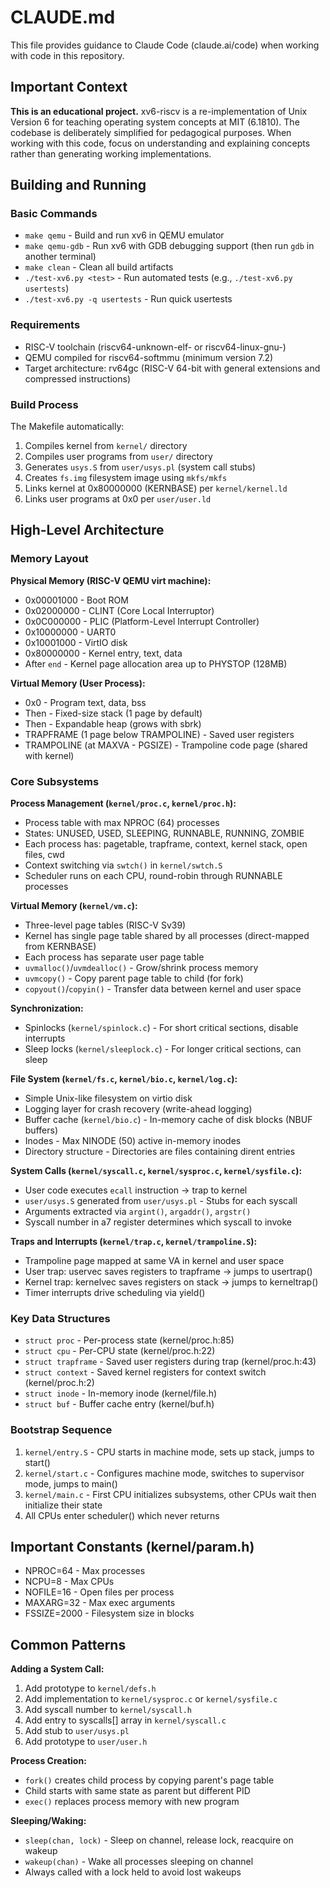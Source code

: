 # CLAUDE.md

This file provides guidance to Claude Code (claude.ai/code) when working with code in this repository.

## Important Context

**This is an educational project.** xv6-riscv is a re-implementation of Unix Version 6 for teaching operating system concepts at MIT (6.1810). The codebase is deliberately simplified for pedagogical purposes. When working with this code, focus on understanding and explaining concepts rather than generating working implementations.

## Building and Running

### Basic Commands

- `make qemu` - Build and run xv6 in QEMU emulator
- `make qemu-gdb` - Run xv6 with GDB debugging support (then run `gdb` in another terminal)
- `make clean` - Clean all build artifacts
- `./test-xv6.py <test>` - Run automated tests (e.g., `./test-xv6.py usertests`)
- `./test-xv6.py -q usertests` - Run quick usertests

### Requirements

- RISC-V toolchain (riscv64-unknown-elf- or riscv64-linux-gnu-)
- QEMU compiled for riscv64-softmmu (minimum version 7.2)
- Target architecture: rv64gc (RISC-V 64-bit with general extensions and compressed instructions)

### Build Process

The Makefile automatically:
1. Compiles kernel from `kernel/` directory
2. Compiles user programs from `user/` directory
3. Generates `usys.S` from `user/usys.pl` (system call stubs)
4. Creates `fs.img` filesystem image using `mkfs/mkfs`
5. Links kernel at 0x80000000 (KERNBASE) per `kernel/kernel.ld`
6. Links user programs at 0x0 per `user/user.ld`

## High-Level Architecture

### Memory Layout

**Physical Memory (RISC-V QEMU virt machine):**
- 0x00001000 - Boot ROM
- 0x02000000 - CLINT (Core Local Interruptor)
- 0x0C000000 - PLIC (Platform-Level Interrupt Controller)
- 0x10000000 - UART0
- 0x10001000 - VirtIO disk
- 0x80000000 - Kernel entry, text, data
- After `end` - Kernel page allocation area up to PHYSTOP (128MB)

**Virtual Memory (User Process):**
- 0x0 - Program text, data, bss
- Then - Fixed-size stack (1 page by default)
- Then - Expandable heap (grows with sbrk)
- TRAPFRAME (1 page below TRAMPOLINE) - Saved user registers
- TRAMPOLINE (at MAXVA - PGSIZE) - Trampoline code page (shared with kernel)

### Core Subsystems

**Process Management (`kernel/proc.c`, `kernel/proc.h`):**
- Process table with max NPROC (64) processes
- States: UNUSED, USED, SLEEPING, RUNNABLE, RUNNING, ZOMBIE
- Each process has: pagetable, trapframe, context, kernel stack, open files, cwd
- Context switching via `swtch()` in `kernel/swtch.S`
- Scheduler runs on each CPU, round-robin through RUNNABLE processes

**Virtual Memory (`kernel/vm.c`):**
- Three-level page tables (RISC-V Sv39)
- Kernel has single page table shared by all processes (direct-mapped from KERNBASE)
- Each process has separate user page table
- `uvmalloc()`/`uvmdealloc()` - Grow/shrink process memory
- `uvmcopy()` - Copy parent page table to child (for fork)
- `copyout()`/`copyin()` - Transfer data between kernel and user space

**Synchronization:**
- Spinlocks (`kernel/spinlock.c`) - For short critical sections, disable interrupts
- Sleep locks (`kernel/sleeplock.c`) - For longer critical sections, can sleep

**File System (`kernel/fs.c`, `kernel/bio.c`, `kernel/log.c`):**
- Simple Unix-like filesystem on virtio disk
- Logging layer for crash recovery (write-ahead logging)
- Buffer cache (`kernel/bio.c`) - In-memory cache of disk blocks (NBUF buffers)
- Inodes - Max NINODE (50) active in-memory inodes
- Directory structure - Directories are files containing dirent entries

**System Calls (`kernel/syscall.c`, `kernel/sysproc.c`, `kernel/sysfile.c`):**
- User code executes `ecall` instruction → trap to kernel
- `user/usys.S` generated from `user/usys.pl` - Stubs for each syscall
- Arguments extracted via `argint()`, `argaddr()`, `argstr()`
- Syscall number in a7 register determines which syscall to invoke

**Traps and Interrupts (`kernel/trap.c`, `kernel/trampoline.S`):**
- Trampoline page mapped at same VA in kernel and user space
- User trap: uservec saves registers to trapframe → jumps to usertrap()
- Kernel trap: kernelvec saves registers on stack → jumps to kerneltrap()
- Timer interrupts drive scheduling via yield()

### Key Data Structures

- `struct proc` - Per-process state (kernel/proc.h:85)
- `struct cpu` - Per-CPU state (kernel/proc.h:22)
- `struct trapframe` - Saved user registers during trap (kernel/proc.h:43)
- `struct context` - Saved kernel registers for context switch (kernel/proc.h:2)
- `struct inode` - In-memory inode (kernel/file.h)
- `struct buf` - Buffer cache entry (kernel/buf.h)

### Bootstrap Sequence

1. `kernel/entry.S` - CPU starts in machine mode, sets up stack, jumps to start()
2. `kernel/start.c` - Configures machine mode, switches to supervisor mode, jumps to main()
3. `kernel/main.c` - First CPU initializes subsystems, other CPUs wait then initialize their state
4. All CPUs enter scheduler() which never returns

## Important Constants (kernel/param.h)

- NPROC=64 - Max processes
- NCPU=8 - Max CPUs
- NOFILE=16 - Open files per process
- MAXARG=32 - Max exec arguments
- FSSIZE=2000 - Filesystem size in blocks

## Common Patterns

**Adding a System Call:**
1. Add prototype to `kernel/defs.h`
2. Add implementation to `kernel/sysproc.c` or `kernel/sysfile.c`
3. Add syscall number to `kernel/syscall.h`
4. Add entry to syscalls[] array in `kernel/syscall.c`
5. Add stub to `user/usys.pl`
6. Add prototype to `user/user.h`

**Process Creation:**
- `fork()` creates child process by copying parent's page table
- Child starts with same state as parent but different PID
- `exec()` replaces process memory with new program

**Sleeping/Waking:**
- `sleep(chan, lock)` - Sleep on channel, release lock, reacquire on wakeup
- `wakeup(chan)` - Wake all processes sleeping on channel
- Always called with a lock held to avoid lost wakeups
